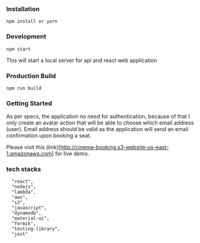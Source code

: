 

### Installation
```
npm install or yarn
```

### Development
```
npm start
```
This will start a local server for api and react  web application

### Production Build
```
npm run build
```

### Getting Started

As per specs, the application no need for authentication, because of that I only
create an avatar action that will be able to choose which email address (user). Email
address should be valid as the application will send an email confirmation upon booking a seat.

Please visit this (link)[http://cinema-booking.s3-website-us-east-1.amazonaws.com] for live demo.


### tech stacks 
```
  "react",
  "nodejs",
  "lambda",
  "aws",
  "s3",
  "javascript",
  "dynamodb",
  "material-ui",
  "formik",
  "testing-library",
  "jest"
```
